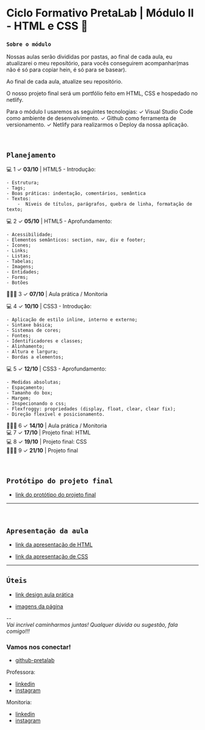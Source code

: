 # Ciclo Formativo PretaLab | Módulo II - HTML e CSS 🚀 

### `Sobre o módulo` 
Nossas aulas serão divididas por pastas, ao final de cada aula, eu atualizarei o meu reposítório, para vocês conseguirem acompanhar(mas não é só para copiar hein, é só para se basear).

Ao final de cada aula, atualize seu repositório.

O nosso projeto final será um portfólio feito em HTML, CSS e hospedado no netlify.

Para o módulo I usaremos as seguintes tecnologias:
✓		Visual Studio Code como ambiente de desenvolvimento.
✓		Github como ferramenta de versionamento.
✓		Netlify para realizarmos o Deploy da nossa aplicação.

<br>

## `Planejamento`

💻 1 ✓ **03/10** | HTML5 - Introdução:

    - Estrutura;
    - Tags;
    - Boas práticas: indentação, comentários, semântica
    - Textos:
        -  Níveis de títulos, parágrafos, quebra de linha, formatação de texto;

💻 2 ✓ **05/10** | HTML5 - Aprofundamento:

    - Acessibilidade;
    - Elementos semânticos: section, nav, div e footer;
    - Ícones;
    - Links;
    - Listas;
    - Tabelas;
    - Imagens;
    - Entidades;
    - Forms;
    - Botões 

👩🏾‍💻 3 ✓ **07/10** | Aula prática / Monitoria

💻 4 ✓ **10/10** | CSS3 - Introdução:

    - Aplicação de estilo inline, interno e externo;
    - Sintaxe básica;
    - Sistemas de cores;
    - Fontes;
    - Identificadores e classes;
    - Alinhamento;
    - Altura e largura;
    - Bordas a elementos;

💻 5 ✓ **12/10** | CSS3 - Aprofundamento:

    - Medidas absolutas;
    - Espaçamento;
    - Tamanho do box;
    - Margem;
    - Inspecionando o css;
    - Flexfroggy: propriedades (display, float, clear, clear fix);
    - Direção flexível e posicionamento.

👩🏾‍💻 6 ✓ **14/10** | Aula prática / Monitoria<br>
💻 7 ✓ **17/10** | Projeto final: HTML<br>
💻 8 ✓ **19/10** | Projeto final: CSS<br>
👩🏾‍💻 9 ✓ **21/10** | Projeto final<br>

<br>

## `Protótipo do projeto final`

- [link do protótipo do projeto final](https://www.figma.com/file/dykEV9jRKyK7K83CQ74zfP/Portfolio-Ciclo-Formativo-II---M%C3%B3dulo-I?node-id=0%3A1)

---

<br>

## `Apresentação da aula`

- [link da apresentação de HTML](https://docs.google.com/presentation/d/1WPeYBMtghhJF4ZfanXuX7Gn8szOMeJDeo1rEksgJYPw/edit?usp=sharing)

- [link da apresentação de CSS](https://docs.google.com/presentation/d/1CMf0gUnvqimAcUefvwnOJ0w6ETkumo7TP72V77PENOg/edit?usp=sharing)

---

## `Úteis`

- [link design aula prática](https://www.figma.com/file/HPDdnifsLW7LYgTR0zMR7B/CFPL--aula-pratica?type=design&node-id=1%3A1044&mode=design&t=rPZn6vu5Cj428A8t-1)

- [imagens da página](https://wetransfer.com/downloads/a50c815b336e6fa3bac7edafb8353c0620231007030010/aa56025c2b4a041674acfa223b6b5aff20231007030031/b88c9c?trk=TRN_TDL_01&utm_campaign=TRN_TDL_01&utm_medium=email&utm_source=sendgrid)

--
<br>
_Vai incrível caminharmos juntas! Qualquer dúvida ou sugestão, fala comigo!!!_
<br>

### Vamos nos conectar!

- [github-pretalab](https://github.com/asilvaolabi)

Professora: 
- [linkedin](https://www.linkedin.com/in/gabriela-alves-b81b45140)
- [instagram](www.instagram.com/cabsquanto)

Monitoria:
- [linkedin](https://www.linkedin.com/in/anabsantoss)
- [instagram](www.instagram.com/anabiax01)

<br>
